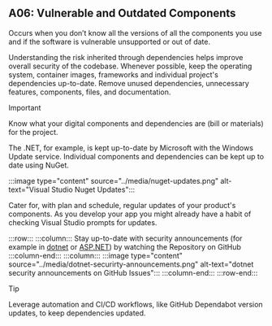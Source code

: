 ## A06: Vulnerable and Outdated Components

Occurs when you don’t know all the versions of all the components you use and if the software is vulnerable unsupported or out of date.

Understanding the risk inherited through dependencies helps improve overall security of the codebase. Whenever possible, keep the operating system, container images, frameworks and individual project's dependencies up-to-date.
Remove unused dependencies, unnecessary features, components, files, and documentation.

> [!IMPORTANT]
> Know what your digital components and dependencies are (bill or materials) for the project.

The .NET, for example, is kept up-to-date by Microsoft with the Windows Update service. Individual components and dependencies can be kept up to date using NuGet.

:::image type="content" source="../media/nuget-updates.png" alt-text="Visual Studio Nuget Updates":::

Cater for, with plan and schedule, regular updates of your product's components. As you develop your app you might already have a habit of checking Visual Studio prompts for updates.

:::row:::
    :::column:::
        Stay up-to-date with security announcements (for example in [dotnet](https://github.com/dotnet/announcements/issues?q=is%3Aopen+is%3Aissue+label%3ASecurity) or [ASP.NET](https://github.com/aspnet/Announcements/issues?q=is%3Aopen+is%3Aissue+label%3ASecurity)) by watching the Repository on GitHub
    :::column-end:::
    :::column:::
        :::image type="content" source="../media/dotnet-securirty-announcements.png" alt-text="dotnet security announcements on GitHub Issues":::
    :::column-end:::
:::row-end:::

> [!TIP]
> Leverage automation and CI/CD workflows, like GitHub Dependabot version updates, to keep dependencies updated.
